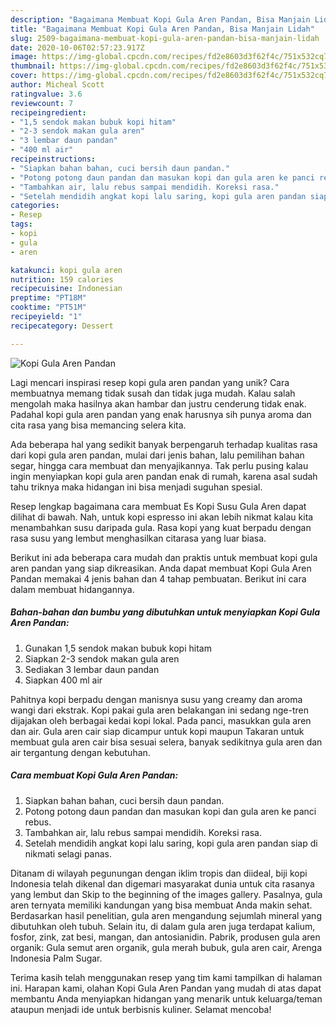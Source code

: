 ```yaml
---
description: "Bagaimana Membuat Kopi Gula Aren Pandan, Bisa Manjain Lidah"
title: "Bagaimana Membuat Kopi Gula Aren Pandan, Bisa Manjain Lidah"
slug: 2509-bagaimana-membuat-kopi-gula-aren-pandan-bisa-manjain-lidah
date: 2020-10-06T02:57:23.917Z
image: https://img-global.cpcdn.com/recipes/fd2e8603d3f62f4c/751x532cq70/kopi-gula-aren-pandan-foto-resep-utama.jpg
thumbnail: https://img-global.cpcdn.com/recipes/fd2e8603d3f62f4c/751x532cq70/kopi-gula-aren-pandan-foto-resep-utama.jpg
cover: https://img-global.cpcdn.com/recipes/fd2e8603d3f62f4c/751x532cq70/kopi-gula-aren-pandan-foto-resep-utama.jpg
author: Micheal Scott
ratingvalue: 3.6
reviewcount: 7
recipeingredient:
- "1,5 sendok makan bubuk kopi hitam"
- "2-3 sendok makan gula aren"
- "3 lembar daun pandan"
- "400 ml air"
recipeinstructions:
- "Siapkan bahan bahan, cuci bersih daun pandan."
- "Potong potong daun pandan dan masukan kopi dan gula aren ke panci rebus."
- "Tambahkan air, lalu rebus sampai mendidih. Koreksi rasa."
- "Setelah mendidih angkat kopi lalu saring, kopi gula aren pandan siap di nikmati selagi panas."
categories:
- Resep
tags:
- kopi
- gula
- aren

katakunci: kopi gula aren 
nutrition: 159 calories
recipecuisine: Indonesian
preptime: "PT18M"
cooktime: "PT51M"
recipeyield: "1"
recipecategory: Dessert

---
```



![Kopi Gula Aren Pandan](https://img-global.cpcdn.com/recipes/fd2e8603d3f62f4c/751x532cq70/kopi-gula-aren-pandan-foto-resep-utama.jpg)

Lagi mencari inspirasi resep kopi gula aren pandan yang unik? Cara membuatnya memang tidak susah dan tidak juga mudah. Kalau salah mengolah maka hasilnya akan hambar dan justru cenderung tidak enak. Padahal kopi gula aren pandan yang enak harusnya sih punya aroma dan cita rasa yang bisa memancing selera kita.

Ada beberapa hal yang sedikit banyak berpengaruh terhadap kualitas rasa dari kopi gula aren pandan, mulai dari jenis bahan, lalu pemilihan bahan segar, hingga cara membuat dan menyajikannya. Tak perlu pusing kalau ingin menyiapkan kopi gula aren pandan enak di rumah, karena asal sudah tahu triknya maka hidangan ini bisa menjadi suguhan spesial.

Resep lengkap bagaimana cara membuat Es Kopi Susu Gula Aren dapat dilihat di bawah. Nah, untuk kopi espresso ini akan lebih nikmat kalau kita menambahkan susu daripada gula. Rasa kopi yang kuat berpadu dengan rasa susu yang lembut menghasilkan citarasa yang luar biasa.


Berikut ini ada beberapa cara mudah dan praktis untuk membuat kopi gula aren pandan yang siap dikreasikan. Anda dapat membuat Kopi Gula Aren Pandan memakai 4 jenis bahan dan 4 tahap pembuatan. Berikut ini cara dalam membuat hidangannya.

<!--inarticleads1-->

##### Bahan-bahan dan bumbu yang dibutuhkan untuk menyiapkan Kopi Gula Aren Pandan:

1. Gunakan 1,5 sendok makan bubuk kopi hitam
1. Siapkan 2-3 sendok makan gula aren
1. Sediakan 3 lembar daun pandan
1. Siapkan 400 ml air


Pahitnya kopi berpadu dengan manisnya susu yang creamy dan aroma wangi dari ekstrak. Kopi pakai gula aren belakangan ini sedang nge-tren dijajakan oleh berbagai kedai kopi lokal. Pada panci, masukkan gula aren dan air. Gula aren cair siap dicampur untuk kopi maupun Takaran untuk membuat gula aren cair bisa sesuai selera, banyak sedikitnya gula aren dan air tergantung dengan kebutuhan. 

<!--inarticleads2-->

##### Cara membuat Kopi Gula Aren Pandan:

1. Siapkan bahan bahan, cuci bersih daun pandan.
1. Potong potong daun pandan dan masukan kopi dan gula aren ke panci rebus.
1. Tambahkan air, lalu rebus sampai mendidih. Koreksi rasa.
1. Setelah mendidih angkat kopi lalu saring, kopi gula aren pandan siap di nikmati selagi panas.


Ditanam di wilayah pegunungan dengan iklim tropis dan diideal, biji kopi Indonesia telah dikenal dan digemari masyarakat dunia untuk cita rasanya yang lembut dan Skip to the beginning of the images gallery. Pasalnya, gula aren ternyata memiliki kandungan yang bisa membuat Anda makin sehat. Berdasarkan hasil penelitian, gula aren mengandung sejumlah mineral yang dibutuhkan oleh tubuh. Selain itu, di dalam gula aren juga terdapat kalium, fosfor, zink, zat besi, mangan, dan antosianidin. Pabrik, produsen gula aren organik: Gula semut aren organik, gula merah bubuk, gula aren cair, Arenga Indonesia Palm Sugar. 

Terima kasih telah menggunakan resep yang tim kami tampilkan di halaman ini. Harapan kami, olahan Kopi Gula Aren Pandan yang mudah di atas dapat membantu Anda menyiapkan hidangan yang menarik untuk keluarga/teman ataupun menjadi ide untuk berbisnis kuliner. Selamat mencoba!
